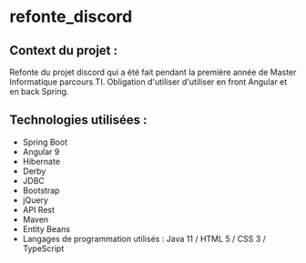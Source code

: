 # refonte_discord

## Context du projet :

Refonte du projet discord qui a été fait pendant la première année de Master Informatique parcours TI. Obligation d'utiliser d'utiliser en front Angular et en back Spring.

## Technologies utilisées :
- Spring Boot
- Angular 9
- Hibernate
- Derby
- JDBC
- Bootstrap
- jQuery
- API Rest
- Maven
- Entity Beans
- Langages de programmation utilisés : Java 11 / HTML 5 / CSS 3 / TypeScript
